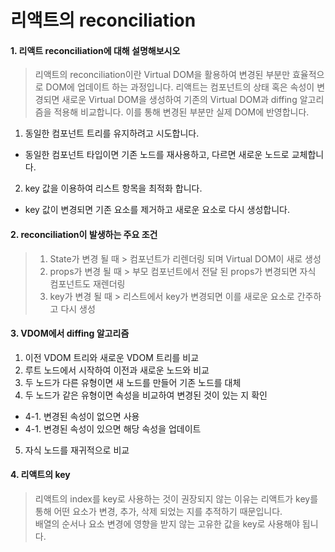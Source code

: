 # 리액트의 reconciliation

#### 1. 리액트 reconciliation에 대해 설명해보시오

> 리액트의 reconciliation이란 Virtual DOM을 활용하여 변경된 부분만 효율적으로 DOM에 업데이트 하는 과정입니다. 리액트는 컴포넌트의 상태 혹은 속성이 변경되면 새로운 Virtual DOM을 생성하여 기존의 Virtual DOM과 diffing 알고리즘을 적용해 비교합니다. 이를 통해 변경된 부분만 실제 DOM에 반영합니다.

1. 동일한 컴포넌트 트리를 유지하려고 시도합니다.

- 동일한 컴포넌트 타입이면 기존 노드를 재사용하고, 다르면 새로운 노드로 교체합니다.

2. key 값을 이용하여 리스트 항목을 최적화 합니다.

- key 값이 변경되면 기존 요소를 제거하고 새로운 요소로 다시 생성합니다.

#### 2. reconciliation이 발생하는 주요 조건

> 1. State가 변경 될 때 > 컴포넌트가 리렌더링 되며 Virtual DOM이 새로 생성
> 2. props가 변경 될 때 > 부모 컴포넌트에서 전달 된 props가 변경되면 자식 컴포넌트도 재렌더링
> 3. key가 변경 될 때 > 리스트에서 key가 변경되면 이를 새로운 요소로 간주하고 다시 생성

#### 3. VDOM에서 diffing 알고리즘

1. 이전 VDOM 트리와 새로운 VDOM 트리를 비교
2. 루트 노드에서 시작하여 이전과 새로운 노드와 비교
3. 두 노드가 다른 유형이면 새 노드를 만들어 기존 노드를 대체
4. 두 노드가 같은 유형이면 속성을 비교하여 변경된 것이 있는 지 확인

- 4-1. 변경된 속성이 없으면 사용
- 4-1. 변경된 속성이 있으면 해당 속성을 업데이트

5. 자식 노드를 재귀적으로 비교

#### 4. 리액트의 key

> 리액트의 index를 key로 사용하는 것이 권장되지 않는 이유는 리액트가 key를 통해 어떤 요소가 변경, 추가, 삭제 되었는 지를 추적하기 때문입니다.       
> 배열의 순서나 요소 변경에 영향을 받지 않는 고유한 값을 key로 사용해야 됩니다.
